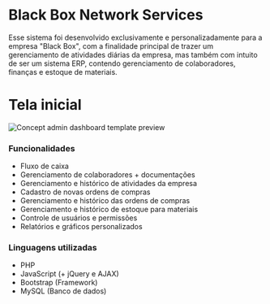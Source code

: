 # Black Box Network Services
Esse sistema foi desenvolvido exclusivamente e personalizadamente para a empresa "Black Box", com a finalidade principal de trazer um gerenciamento de atividades diárias da empresa, mas também com intuito de ser um sistema ERP, contendo gerenciamento de colaboradores, finanças e estoque de materiais.

# Tela inicial

![Concept admin dashboard template preview](menu.png)

### Funcionalidades 

- Fluxo de caixa          
- Gerenciamento de colaboradores + documentações
- Gerenciamento e histórico de atividades da empresa
- Cadastro de novas ordens de compras
- Gerenciamento e histórico das ordens de compras
- Gerenciamento e histórico de estoque para materiais
- Controle de usuários e permissões   
- Relatórios e gráficos personalizados       


### Linguagens utilizadas 

- PHP   
- JavaScript (+ jQuery e AJAX)       
- Bootstrap (Framework) 
- MySQL     (Banco de dados)


